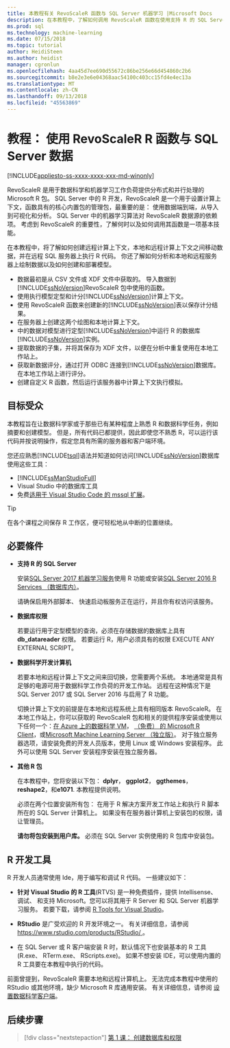 ```yaml
---
title: 本教程有关 RevoScaleR 函数与 SQL Server 机器学习 |Microsoft Docs
description: 在本教程中，了解如何调用 RevoScaleR 函数在使用支持 R 的 SQL Server 机器学习中启用。
ms.prod: sql
ms.technology: machine-learning
ms.date: 07/15/2018
ms.topic: tutorial
author: HeidiSteen
ms.author: heidist
manager: cgronlun
ms.openlocfilehash: 4aa45d7ee690d55672c86be256e66d454860c2b6
ms.sourcegitcommit: b8e2e3e6e04368aac54100c403cc15fd4e4ec13a
ms.translationtype: MT
ms.contentlocale: zh-CN
ms.lasthandoff: 09/13/2018
ms.locfileid: "45563869"
---
```

# <a name="tutorial-use-revoscaler-r-functions-with-sql-server-data"></a>教程： 使用 RevoScaleR R 函数与 SQL Server 数据
[!INCLUDE[appliesto-ss-xxxx-xxxx-xxx-md-winonly](../../includes/appliesto-ss-xxxx-xxxx-xxx-md-winonly.md)]

RevoScaleR 是用于数据科学和机器学习工作负荷提供分布式和并行处理的 Microsoft R 包。 SQL Server 中的 R 开发，RevoScaleR 是一个用于设置计算上下文，函数具有的核心内置包的管理包，最重要的是： 使用数据端到端，从导入到可视化和分析。 SQL Server 中的机器学习算法对 RevoScaleR 数据源的依赖项。 考虑到 RevoScaleR 的重要性，了解何时以及如何调用其函数是一项基本技能。 

在本教程中，将了解如何创建远程计算上下文，本地和远程计算上下文之间移动数据，并在远程 SQL 服务器上执行 R 代码。 你还了解如何分析和本地和远程服务器上绘制数据以及如何创建和部署模型。

+ 数据最初是从 CSV 文件或 XDF 文件中获取的。 导入数据到[!INCLUDE[ssNoVersion](../../includes/ssnoversion-md.md)]RevoScaleR 包中使用的函数。
+ 使用执行模型定型和计分[!INCLUDE[ssNoVersion](../../includes/ssnoversion-md.md)]计算上下文。 
+ 使用 RevoScaleR 函数来创建新的[!INCLUDE[ssNoVersion](../../includes/ssnoversion-md.md)]表以保存计分结果。
+ 在服务器上创建这两个绘图和本地计算上下文。
+ 中的数据对模型进行定型[!INCLUDE[ssNoVersion](../../includes/ssnoversion-md.md)]中运行 R 的数据库[!INCLUDE[ssNoVersion](../../includes/ssnoversion-md.md)]实例。
+ 提取数据的子集，并将其保存为 XDF 文件，以便在分析中重复使用在本地工作站上。
+ 获取新数据评分，通过打开 ODBC 连接到[!INCLUDE[ssNoVersion](../../includes/ssnoversion-md.md)]数据库。 在本地工作站上进行评分。
+ 创建自定义 R 函数，然后运行该服务器中计算上下文执行模拟。

## <a name="target-audience"></a>目标受众

本教程旨在让数据科学家或于那些已有某种程度上熟悉 R 和数据科学任务，例如摘要和创建模型。 但是，所有代码已都提供，因此即使您不熟悉 R，可以运行该代码并按说明操作，假定您具有所需的服务器和客户端环境。

您还应熟悉[!INCLUDE[tsql](../../includes/tsql-md.md)]语法并知道如何访问[!INCLUDE[ssNoVersion](../../includes/ssnoversion-md.md)]数据库使用这些工具：

+ [!INCLUDE[ssManStudioFull](../../includes/ssmanstudiofull-md.md)] 
+ Visual Studio 中的数据库工具 
+ 免费[适用于 Visual Studio Code 的 mssql 扩展](https://docs.microsoft.com/sql/linux/sql-server-linux-develop-use-vscode)。
  
> [!TIP]
> 在各个课程之间保存 R 工作区，便可轻松地从中断的位置继续。

## <a name="prerequisites"></a>必要條件

- **支持 R 的 SQL Server**
  
    安装[SQL Server 2017 机器学习服务](../install/sql-machine-learning-services-windows-install.md)使用 R 功能或安装[SQL Server 2016 R Services （数据库内）](../install/sql-r-services-windows-install.md)。

    请确保启用外部脚本、 快速启动板服务正在运行，并且你有权访问该服务。
  
-  **数据库权限**
  
    若要运行用于定型模型的查询，必须在存储数据的数据库上具有 **db_datareader** 权限。 若要运行 R，用户必须具有的权限 EXECUTE ANY EXTERNAL SCRIPT。

-   **数据科学开发计算机**
  
    若要本地和远程计算上下文之间来回切换，您需要两个系统。 本地通常是具有足够的电源可用于数据科学工作负荷的开发工作站。 远程在这种情况下是 SQL Server 2017 或 SQL Server 2016 与启用了 R 功能。 
    
    切换计算上下文的前提是在本地和远程系统上具有相同版本 RevoScaleR。 在本地工作站上，你可以获取的 RevoScaleR 包和相关的提供程序安装或使用以下任何一个：[在 Azure 上的数据科学 VM](https://docs.microsoft.com/azure/machine-learning/data-science-virtual-machine/overview)， [（免费） 的 Microsoft R Client](https://docs.microsoft.com/machine-learning-server/r-client/what-is-microsoft-r-client)，或[Microsoft Machine Learning Server （独立版）](https://docs.microsoft.com/machine-learning-server/install/machine-learning-server-install)。 对于独立服务器选项，请安装免费的开发人员版本，使用 Linux 或 Windows 安装程序。 此外可以使用 SQL Server 安装程序安装在独立服务器。
      
-   **其他 R 包**
  
    在本教程中，您将安装以下包： **dplyr**， **ggplot2**， **ggthemes**， **reshape2**，和**e1071**. 本教程提供说明。
  
    必须在两个位置安装所有包： 在用于 R 解决方案开发工作站上和执行 R 脚本所在的 SQL Server 计算机上。 如果没有在服务器计算机上安装包的权限，请让管理员。 
    
    **请勿将包安装到用户库。** 必须在 SQL Server 实例使用的 R 包库中安装包。

## <a name="r-development-tools"></a>R 开发工具

R 开发人员通常使用 Ide，用于编写和调试 R 代码。 一些建议如下：

- **针对 Visual Studio 的 R 工具**(RTVS) 是一种免费插件，提供 Intellisense、 调试、 和支持 Microsoft。您可以将其用于 R Server 和 SQL Server 机器学习服务。 若要下载，请参阅 [R Tools for Visual Studio](https://www.visualstudio.com/vs/rtvs/)。

- **RStudio** 是广受欢迎的 R 开发环境之一。 有关详细信息，请参阅[ https://www.rstudio.com/products/RStudio/ ](https://www.rstudio.com/products/RStudio/)。

- 在 SQL Server 或 R 客户端安装 R 时，默认情况下也安装基本的 R 工具 (R.exe、 RTerm.exe、 RScripts.exe)。 如果不想安装 IDE，可以使用内置的 R 工具要在本教程中执行的代码。

前面曾提到，RevoScaleR 需要本地和远程计算机上。 无法完成本教程中使用的 RStudio 或其他环境，缺少 Microsoft R 库通用安装。 有关详细信息，请参阅 [设置数据科学客户端](../r/set-up-a-data-science-client.md)。

## <a name="next-steps"></a>后续步骤

> [!div class="nextstepaction"]
> [第 1 课： 创建数据库和权限](deepdive-work-with-sql-server-data-using-r.md)

